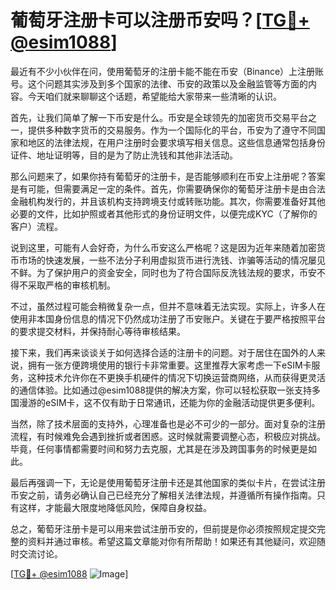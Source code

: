 # 葡萄牙注册卡可以注册币安吗？[[TG💪+ @esim1088](https://t.me/s/esim1088)]

最近有不少小伙伴在问，使用葡萄牙的注册卡能不能在币安（Binance）上注册账号。这个问题其实涉及到多个国家的法律、币安的政策以及金融监管等方面的内容。今天咱们就来聊聊这个话题，希望能给大家带来一些清晰的认识。

首先，让我们简单了解一下币安是什么。币安是全球领先的加密货币交易平台之一，提供多种数字货币的交易服务。作为一个国际化的平台，币安为了遵守不同国家和地区的法律法规，在用户注册时会要求填写相关信息。这些信息通常包括身份证件、地址证明等，目的是为了防止洗钱和其他非法活动。

那么问题来了，如果你持有葡萄牙的注册卡，是否能够顺利在币安上注册呢？答案是有可能，但需要满足一定的条件。首先，你需要确保你的葡萄牙注册卡是由合法金融机构发行的，并且该机构支持跨境支付或转账功能。其次，你需要准备好其他必要的文件，比如护照或者其他形式的身份证明文件，以便完成KYC（了解你的客户）流程。

说到这里，可能有人会好奇，为什么币安这么严格呢？这是因为近年来随着加密货币市场的快速发展，一些不法分子利用虚拟货币进行洗钱、诈骗等活动的情况屡见不鲜。为了保护用户的资金安全，同时也为了符合国际反洗钱法规的要求，币安不得不采取严格的审核机制。

不过，虽然过程可能会稍微复杂一点，但并不意味着无法实现。实际上，许多人在使用非本国身份信息的情况下仍然成功注册了币安账户。关键在于要严格按照平台的要求提交材料，并保持耐心等待审核结果。

接下来，我们再来谈谈关于如何选择合适的注册卡的问题。对于居住在国外的人来说，拥有一张方便跨境使用的银行卡非常重要。这里推荐大家考虑一下eSIM卡服务，这种技术允许你在不更换手机硬件的情况下切换运营商网络，从而获得更灵活的通信体验。比如通过@esim1088提供的解决方案，你可以轻松获取一张支持多国漫游的eSIM卡，这不仅有助于日常通讯，还能为你的金融活动提供更多便利。

当然，除了技术层面的支持外，心理准备也是必不可少的一部分。面对复杂的注册流程，有时候难免会遇到挫折或者困惑。这时候就需要调整心态，积极应对挑战。毕竟，任何事情都需要时间和努力去克服，尤其是在涉及跨国事务的时候更是如此。

最后再强调一下，无论是使用葡萄牙注册卡还是其他国家的类似卡片，在尝试注册币安之前，请务必确认自己已经充分了解相关法律法规，并遵循所有操作指南。只有这样，才能最大限度地降低风险，保障自身权益。

总之，葡萄牙注册卡是可以用来尝试注册币安的，但前提是你必须按照规定提交完整的资料并通过审核。希望这篇文章能对你有所帮助！如果还有其他疑问，欢迎随时交流讨论。

[[TG💪+ @esim1088](https://t.me/s/esim1088) ![Image](https://i.postimg.cc/4NQfJmqS/Snipaste-2025-05-13-00-14-12.png)]